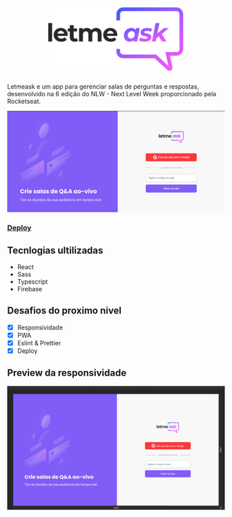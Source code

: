 <h1 align="center">
  <img src="./src/assets/images/logo.svg"/>
</h1>
Letmeask e um app para gerenciar salas de perguntas e respostas, desenvolvido na 6 edição do NLW - Next Level Week proporcionado pela Rocketseat. <br />

![Home](./.github/home-2021-06-25.png)

<h3>
  <a href="https://letmeask-nlw6-swart.vercel.app/">Deploy</a>
</h3>

## Tecnlogias ultilizadas

- React
- Sass
- Typescript
- Firebase

## Desafios do proximo nivel

- [x] Responsividade
- [x] PWA
- [x] Eslint & Prettier
- [x] Deploy

## Preview da responsividade

![Home](./.github/responsive-2021-06-25.gif)

